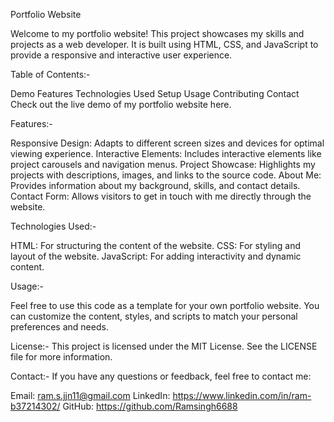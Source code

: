 Portfolio Website

Welcome to my portfolio website! This project showcases my skills and projects as a web developer. It is built using HTML, CSS, and JavaScript to provide a responsive and interactive user experience.

Table of Contents:-

Demo
Features
Technologies Used
Setup
Usage
Contributing
Contact
Check out the live demo of my portfolio website here.

Features:-

Responsive Design: Adapts to different screen sizes and devices for optimal viewing experience.
Interactive Elements: Includes interactive elements like project carousels and navigation menus.
Project Showcase: Highlights my projects with descriptions, images, and links to the source code.
About Me: Provides information about my background, skills, and contact details.
Contact Form: Allows visitors to get in touch with me directly through the website.

Technologies Used:-

HTML: For structuring the content of the website.
CSS: For styling and layout of the website.
JavaScript: For adding interactivity and dynamic content.

Usage:-

Feel free to use this code as a template for your own portfolio website. You can customize the content, styles, and scripts to match your personal preferences and needs.

License:-
This project is licensed under the MIT License. See the LICENSE file for more information.

Contact:-
If you have any questions or feedback, feel free to contact me:

Email: ram.s.jjn11@gmail.com
LinkedIn: https://www.linkedin.com/in/ram-b37214302/
GitHub: https://github.com/Ramsingh6688
